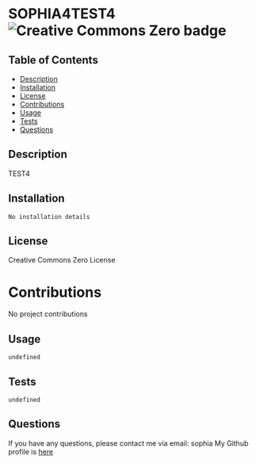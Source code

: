 # SOPHIA4TEST4 ![Creative Commons Zero badge](https://img.shields.io/badge/CC0-license-green)

## Table of Contents

- [Description](#description)
- [Installation](#installation)
- [License](#license)
- [Contributions](#contributions)
- [Usage](#usage)
- [Tests](#tests)
- [Questions](#questions)

## Description

TEST4

## Installation

```
No installation details
```

## License

Creative Commons Zero License

# Contributions

No project contributions

## Usage

```
undefined
```

## Tests

```
undefined
```

## Questions

If you have any questions, please contact me via email: sophia
My Github profile is [here](https://github.com/sophia)
